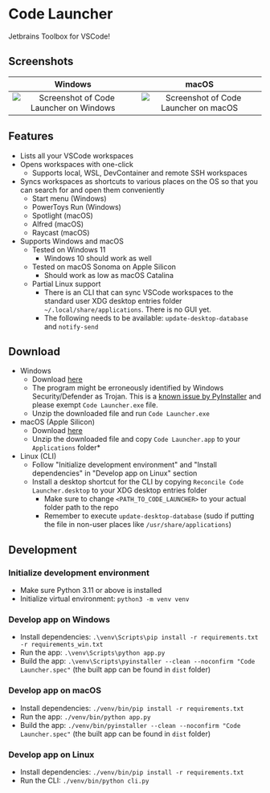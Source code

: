 # Code Launcher
Jetbrains Toolbox for VSCode! 

## Screenshots
Windows                    |  macOS
:-------------------------:|:-------------------------:
![Screenshot of Code Launcher on Windows](./docs/win-screenshot.png) | ![Screenshot of Code Launcher on macOS](./docs/mac-screenshot.webp)

## Features
* Lists all your VSCode workspaces
* Opens workspaces with one-click
    * Supports local, WSL, DevContainer and remote SSH workspaces
* Syncs workspaces as shortcuts to various places on the OS so that you can search for and open them conveniently
    * Start menu (Windows)
    * PowerToys Run (Windows)
    * Spotlight (macOS)
    * Alfred (macOS)
    * Raycast (macOS)
* Supports Windows and macOS
    * Tested on Windows 11
        * Windows 10 should work as well
    * Tested on macOS Sonoma on Apple Silicon
        * Should work as low as macOS Catalina
    * Partial Linux support
        * There is an CLI that can sync VSCode workspaces to the standard user XDG desktop entries folder `~/.local/share/applications`. There is no GUI yet.
        * The following needs to be available: `update-desktop-database` and `notify-send`

## Download
* Windows
    * Download [here](https://nightly.link/sekai-soft/code-launcher/workflows/build/master/windows.zip)
    * The program might be erroneously identified by Windows Security/Defender as Trojan. This is a [known issue by PyInstaller](https://github.com/pyinstaller/pyinstaller/issues/5854) and please exempt `Code Launcher.exe` file.
    * Unzip the downloaded file and run `Code Launcher.exe`
* macOS (Apple Silicon)
    * Download [here](https://nightly.link/sekai-soft/code-launcher/workflows/build/master/mac-arm.zip)
    * Unzip the downloaded file and copy `Code Launcher.app` to your `Applications` folder*
* Linux (CLI)
    * Follow "Initialize development environment" and "Install dependencies" in "Develop app on Linux" section
    * Install a desktop shortcut for the CLI by copying `Reconcile Code Launcher.desktop` to your XDG desktop entries folder
        * Make sure to change `<PATH_TO_CODE_LAUNCHER>` to your actual folder path to the repo
        * Remember to execute `update-desktop-database` (sudo if putting the file in non-user places like `/usr/share/applications`)

## Development

### Initialize development environment
* Make sure Python 3.11 or above is installed
* Initialize virtual environment: `python3 -m venv venv`

### Develop app on Windows
* Install dependencies: `.\venv\Scripts\pip install -r requirements.txt -r requirements_win.txt`
* Run the app: `.\venv\Scripts\python app.py`
* Build the app: `.\venv\Scripts\pyinstaller --clean --noconfirm "Code Launcher.spec"` (the built app can be found in `dist` folder)

### Develop app on macOS
* Install dependencies: `./venv/bin/pip install -r requirements.txt`
* Run the app: `./venv/bin/python app.py`
* Build the app: `./venv/bin/pyinstaller --clean --noconfirm "Code Launcher.spec"` (the built app can be found in `dist` folder)

### Develop app on Linux
* Install dependencies: `./venv/bin/pip install -r requirements.txt`
* Run the CLI: `./venv/bin/python cli.py`
